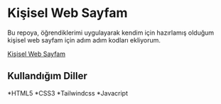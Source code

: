 # Kişisel Web Sayfam  

Bu repoya, öğrendiklerimi uygulayarak kendim için hazırlamış olduğum kişisel web sayfam için adım adım kodları ekliyorum.

[Kişisel Web Sayfam](https://ozanbaran.me)

## Kullandığım Diller
*HTML5
*CSS3
*Tailwindcss
*Javacript
